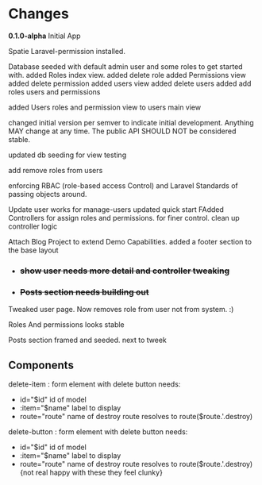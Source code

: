 # Changes

**0.1.0-alpha**
Initial App

Spatie Laravel-permission installed.

Database seeded with default admin user and some roles to get started with.
added Roles index view.
added delete role
added Permissions view
added delete permission
added users view
added delete users
added add roles users and permissions

added Users roles and permission view to users main view

changed initial version per semver to indicate initial development. Anything MAY change at any time. The public API SHOULD NOT be considered stable.

updated db seeding for view testing

add remove roles from users

enforcing RBAC (role-based access Control)
and Laravel Standards of passing objects around.

Update user works for manage-users
updated quick start
FAdded Controllers for assign roles and permissions. for finer control.
clean up controller logic

Attach Blog Project to extend Demo Capabilities.
added a footer section to the base layout

-   ### ~~show user needs more detail and controller tweaking~~
-   ### ~~Posts section needs building out~~

Tweaked user page. Now removes role from user not from system. :)

Roles And permissions looks stable

Posts section framed and seeded.
next to tweek

## Components

delete-item : form element with delete button needs:

-   id="$id" id of model
-   :item="$name" label to display
-   route="route" name of destroy route resolves to route($route.'.destroy)

delete-button : form element with delete button needs:

-   id="$id" id of model
-   :item="$name" label to display
-   route="route" name of destroy route resolves to route($route.'.destroy)
    {not real happy with these they feel clunky}
